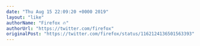 ```yaml
---
date: "Thu Aug 15 22:09:20 +0000 2019"
layout: "like"
authorName: "Firefox 🔥"
authorUrl: "https://twitter.com/firefox"
originalPost: "https://twitter.com/firefox/status/1162124136501563393"
---
```

